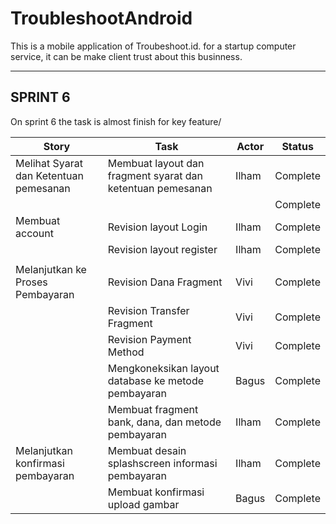 # TroubleshootAndroid
This is a mobile application of Troubeshoot.id.
for a startup computer service, it can be make client trust about this businness.

<hr>

## SPRINT 6
On sprint 6 the task is almost finish for key feature/

| Story            | Task                                         | Actor | Status   |
|------------------|----------------------------------------------|-------|----------|
| Melihat Syarat dan Ketentuan pemesanan | Membuat layout dan fragment syarat dan ketentuan pemesanan               | Ilham | Complete |
|                  |                                              |       | Complete |
| Membuat account            | Revision layout Login                        | Ilham | Complete |
|          | Revision layout register                     | Ilham | Complete |
|                  |                                              |       |          |
| Melanjutkan ke Proses Pembayaran         | Revision Dana Fragment                       | Vivi  | Complete |
|                  | Revision Transfer Fragment                   | Vivi  | Complete |
|                  | Revision Payment Method                      | Vivi  | Complete |
|                  | Mengkoneksikan layout database ke metode pembayaran | Bagus | Complete |
|                  | Membuat fragment bank, dana, dan metode pembayaran | Ilham | Complete |
|Melanjutkan konfirmasi pembayaran              | Membuat desain splashscreen informasi pembayaran | Ilham | Complete |
|                  | Membuat konfirmasi upload gambar                | Bagus | Complete |




